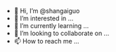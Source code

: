 - 👋 Hi, I’m @shangaiguo
- 👀 I’m interested in ...
- 🌱 I’m currently learning ...
- 💞️ I’m looking to collaborate on ...
- 📫 How to reach me ...

<!---
shangaiguo/shangaiguo is a ✨ special ✨ repository because its `README.md` (this file) appears on your GitHub profile.
You can click the Preview link to take a look at your changes.
--->
